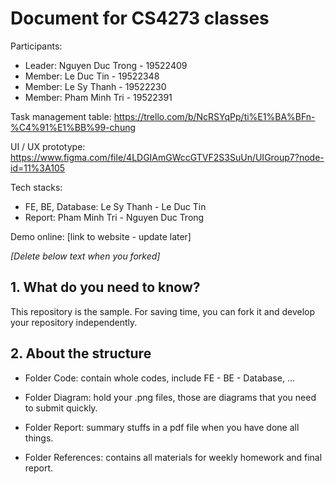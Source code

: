 # Document for CS4273 classes

Participants:

- Leader: Nguyen Duc Trong - 19522409 
- Member: Le Duc Tin - 19522348
- Member: Le Sy Thanh - 19522230
- Member: Pham Minh Tri - 19522391


Task management table: https://trello.com/b/NcRSYqPp/ti%E1%BA%BFn-%C4%91%E1%BB%99-chung

UI / UX prototype: https://www.figma.com/file/4LDGIAmGWccGTVF2S3SuUn/UIGroup7?node-id=11%3A105

Tech stacks:

- FE, BE, Database: Le Sy Thanh - Le Duc Tin
- Report: Pham Minh Tri - Nguyen Duc Trong

Demo online: [link to website - update later]

*[Delete below text when you forked]*

## 1. What do you need to know?

This repository is the sample. For saving time, you can fork it and develop your repository independently.

## 2. About the structure

- Folder Code: contain whole codes, include FE - BE - Database, ...

- Folder Diagram: hold your .png files, those are diagrams that you need to submit quickly.

- Folder Report: summary stuffs in a pdf file when you have done all things.

- Folder References: contains all materials for weekly homework and final report.

